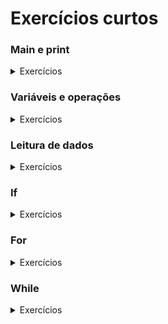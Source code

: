 # Exercícios curtos

### Main e print
<details>
  <summary>Exercícios</summary>

#### 1) Cartão de visita

Faça um programa que mostre um cartão de visita. Alternativamente, você pode falar sobre uma obra ou um personagem ou o que você escolher.


```
* - * - * - * - * - * - *	
      Arthur Elihimas
    Futuro programador
* - * - * - * - * - * - *
```

#### 2) Receita de bolo

Talvez a melhor analogia para programação é que um programa é como uma receita de bolo, você cria os comandos e o computador executa. Faça um programa que mostra uma receita de bolo. Você pode formatar sua receita usando caracteres como estes: `* - . ~ > |`

<details>
  <summary>Exemplo</summary>

```
Bolo de rolo
--------------------------------------------------

~ Ingredientes ~

1 xícara (chá) de açúcar
250 g de manteiga
6 gemas
6 claras
1 xícara e meia (chá) de farinha de trigo peneirada
1 pitada de sal
200 g de goiabada em derretida
1 copo de água
meia xícara (chá) de açúcar

| Modo de Preparo |
 
|  1.  Bata bem o açúcar e a manteiga. Em seguida, junte as gemas, uma a uma.
|
|  2.  Acrescente a farinha peneirada, uma pitada de sal e misture delicadamente.
|
|  3.  Bata as claras em neve e junte a massa e divida a massa em cinco partes iguais.
|
|  4.  Coloque cada uma das massas em assadeiras retangular 20x30 rasas, untadas com bastante manteiga e polvilhadas com farinha de trigo.
|
|  5.  Leve ao forno médio preaquecido a 180°C por cerca de 6 a 8 minutos a cada fornada.
Recheio e Montagem
|
|  6.  Desenforme a massa de uma das formas, virando a assadeira em toalha polvilhada com açúcar.
| 
|  7.  Recheie com a goiabada derretida e enrole rapidamente, com ajuda da própria toalha.
|
|  8.  Repita o processo até a última camada.
|
|  9.  Coloque o bolo no prato de servir e polvilhe com açúcar.
```
</details>

#### 3) Frase do dia

Faça um programa que mostra a frase do dia. Escolha uma frase que você gosta ou uma das frases sugeridas.

`ATENÇÃO: este programa sempre vai mostrar a mesma frase.`


<details>
  <summary>Frases sugeridas</summary>

- O bom senso é a coisa do mundo melhor partilhada, pois cada qual pensa estar tão bem provido dele que mesmo os que são mais difíceis de contentar em qualquer outra coisa, não costumam desejar tê-lo mais do que o têm. E não é verossímil que todos se enganem a tal respeito; mas isso antes testemunha que o poder de bem julgar e distinguir o verdadeiro do falso, que é propriamente o que se denomina o bom senso ou a razão, é naturalmente igual em todos os homens.
- A tentativa é o primeiro passo para o fracaço
- Ciência da computação tem tanto a ver com o computador como a Astronomia com o telescópio, a Biologia com o microscópio, ou a Química com os tubos de ensaio. A Ciência não estuda ferramentas, mas o que fazemos e o que descobrimos com elas.
- Um passo a frente e você já não está mais no mesmo lugar
- Eu vejo mais que os outros porque eu sei pra onde olhar
- Qual é a luz que brilha através daquela janela? É o Oriente, e Julieta é o Sol. Ergue-te, ó Sol resplandecente, e mata a Lua invejosa, que já está fraca e pálida de dor ao ver que tu, sua sacerdotisa, és muito mais bela do que ela própria.
</details>

<details>
  <summary>Exemplo</summary>

```
*                                 *
*           FRASE DO DIA          *
*                                 *

  ~ jacaré que dorme vira bolsa ~
```
</details>

#### 4) Eliza

Um dos programas pioneiros na inteligência artificial foi o Eliza. Crie um programa que mostra o título deste programa.

```
EEEEEE  LL      IIII  ZZZZZZZ    AAAAA
EE      LL       II       ZZ    AA   AA
EEEEEE  LL       II      ZZ     AAAAAAA
EE      LL       II     ZZ      AA   AA
EEEEEE  LLLLLL  IIII  ZZZZZZZ   AA   AA
```


#### 5) Faça um programa que mostra um aquário. Para mais desenhos feitos com texto, procure por "ASCII Art".


```
* * * * * * * * * * * * * * * * * * * *
*                                     *
*    <()><                            *
*                <O)><                *
*                                     *
*                       <a((x><       *
*   ><(((º)>                          *
*                                     *
* * * * * * * * * * * * * * * * * * * *
```

#### 6) Título e menu

Faça um programa que mostra o título e o menu de um programa. Escolha um programa que você gostaria de fazer e as opções de menu que este programa vai oferecer.

`ATENÇÃO: este programa apenas vai mostrar o título, o menu e então deve encerrar.`

<details>
  <summary>Exemplo</summary>

  ```
  * - * - * - * - * - * - * - *

  *    SISTEMA DE HOTEL       *

  * - * - * - * - * - * - * - *

  ESCOLHA UMA OPÇÃO

  1 - GERENCIAR QUARTOS
  2 - RESERVAR
  3 - CHECKOUT
  4 - SAIR
  ```
</details>

---

</details>

### Variáveis e operações
<details>
  <summary>Exercícios</summary>

#### 1) Cartão de Visita flexível

Faça um programa que apresenta informações como nome, idade e filme favorito, ou música favorita, uma obra favorita. O programa deve ser modificável com facilidade, de modo que possamos mudar os valores das variáveis e alterar o resultado do programa.

<details>
  <summary>Exemplo</summary>

```
Nome: Arthur Elihimas
Idade: 38
Filme favorito: Perfect Blue
Música favorita: Samba em Prelúdio
Obra favorita: Hagane no Renkinjutsushi
```
</details>

##### Soluções: [Kotlin](https://github.com/elihimas/ExerciciosDeProgramacao/blob/main/exerc%C3%ADcios%20curtos/cart%C3%A3o%20de%20visitas%20flex%C3%ADvel/MainCartaoDeVisitasFlexivel.kt) [C](https://github.com/elihimas/ExerciciosDeProgramacao/blob/main/exerc%C3%ADcios%20curtos/cart%C3%A3o%20de%20visitas%20flex%C3%ADvel/main_cartao_de_visitas_flexivel.c) [Python](https://github.com/elihimas/ExerciciosDeProgramacao/blob/main/exerc%C3%ADcios%20curtos/cart%C3%A3o%20de%20visitas%20flex%C3%ADvel/main_cartao_de_visitas_flexivel.py)

#### 2) Operações aritméticas simples

Faça um programa com as variáveis numéricas `numero1`e `numero2`, e atribua valores iniciais para ambas. Também crie as variáveis `soma`, `subtração`, `multiplicação` e `divisão`, e execute as operações correspondentes e apresente os números e os resultados das operações. Rode este programa algumas vezes, alterando os valores das variáveis `numero1` e `numero2`.

`ATENÇÃO: caso o segundo número seja 0, ocorrerá um erro na divisão. Certifique-se de testar este caso!`


<details>
  <summary>Exemplo</summary>

```
Operações aritméticas simples

Numero 1: 10
Numero 2: 4

A soma dos números é: 14
A subtração dos números é: 6
A multiplicação dos números é: 40
A divisão dos números é: 2
```
</details>

---

</details>

### Leitura de dados
<details>
  <summary>Exercícios</summary>

#### 1) Cartão de Visita flexível II

Faça programa que monta um cartão de visitas, pedindo ao usuário as informações do cartão.

<details>
  <summary>Exemplo</summary>

```
GERADOR DE CARTÃO DE VISITAS

Digite o nome: Arthur
Digite a profissão: estudante de programação

Cartão:

*******************************
- Arthur
- estudante de programação
*******************************
```
</details>

#### 2) Calculadora simples

Faça um programa que leia dois números (numero1, numero2) e informe:
numero1 + numero2
numero1 - numero2
numero2 - numero1
numero1 * numero2

<details>
  <summary>Exemplo</summary>

```
CALCULADORA SIMPLES
Digite um número: 10
Digite outro número: 5

Resultados:
soma: 15
subtração do primeiro pelo segundo: 5
subtração do segundo pelo primeiro: 5
multiplicação: 50
```
</details>

---

</details>

### If
<details>
  <summary>Exercícios</summary>

#### 1) Verificação de voto
   Faça um programa que pergunta a idade da pessoa e informa se ela pode votar ou não.

<details>
  <summary>Exemplo</summary>
  
```
VERIFICADOR DE VOTO
Digite sua idade: 10

Você ainda não pode votar
```
```
VERIFICADOR DE VOTO
Digite sua idade: 20

Você pode votar
```
</details>

#### 2) Calculadora de divisão

Faça um programa que calcula divisões. Mas cuidadado, devemos verificar se o divisor é negativo!
<details>
  <summary>Exemplo</summary>
  
```
CALCULADORA DE DIVISÃO
Digite um número: 10
Digite outro número: 5

10 dividido por 5 é: 2
```
```
CALCULADORA DE DIVISÃO
Digite um número: 20
Digite outro número: 0

Não podemos dividir por 0!!!
```
</details>

#### 3) Análise eleitoral

Faça um programa que informa a quais cargos uma pessoa pode se candidatar. O programa deve perguntar o nome e a idade do usuário e deve informar a quais cargos a pessoa pode se candidatar.

<details>
  <summary>Exemplo</summary>
  
```
ANÁLISE ELEITORAL

Qual o seu nome: Arthur
Qual a sua idade: 38

Arthur, você pode se candidatar a vereador(a)
Arthur, você pode se candidatar a deputado(a) distrital
Arthur, você pode se candidatar a deputado(a) estadual
Arthur, você pode se candidatar a deputado(a) federal
Arthur, você pode se candidatar a prefeito(a)
Arthur, você pode se candidatar a governador(a)
Arthur, você pode se candidatar a senador(a)
Arthur, você pode se candidatar a presidente(a)
```
```
ANÁLISE ELEITORAL

Qual o seu nome: Arthur
Qual a sua idade: 19

Arthur, você pode se candidatar a vereador(a)
```
</details>

#### 4) Verificador de aprovação

Faça um programa que soma duas notas e informa se a pessoa foi aprovada, reprovada ou foi pra recuperação. Uma média menor que 3 gera reprovação e uma média menor que 7 leva à recuperação.

<details>
  <summary>Exemplos</summary>
  
```
Verificador de aprovação

Digite a primeira nota: 3
Digite a segunda nota: 2

Resultado: você foi reprovado(a)
```

```
Verificador de aprovação

Digite a primeira nota: 5
Digite a segunda nota: 7

Resultado: você vai pra recuperação
```

```
Verificador de aprovação

Digite a primeira nota: 6
Digite a segunda nota: 8

Resultado: você foi aprovado(a)
```
</details>

---

</details>

### For
<details>
  <summary>Exercícios</summary>
      
#### 1) Tabuada

Faça um programa que gera e exibe a tabuada de um número. Use uma variável para controlar o número sobre o qual será gerada a tabuada.

<details>
  <summary>Exemplo</summary>
  
```
Tabuada de 7:

7 x 1 = 7
7 x 2 = 14
7 x 3 = 21
7 x 4 = 28
7 x 5 = 35
7 x 6 = 42
7 x 7 = 49
7 x 8 = 56
7 x 9 = 63
7 x 10 = 70
```
</details>

#### 2) Folha de pagamento

Uma padaria tem 4 funcionários. Faça um programa que lê os 4 salários e diz o total

<details>
  <summary>Exemplo</summary>
  
```
CALCULADORA DE FOLHA DE PAGAMENTO

Digite o salário do 1º funcionário: 1000
Digite o salário do 2º funcionário: 2000
Digite o salário do 3º funcionário: 1200
Digite o salário do 4º funcionário: 1100

O total dos salários é: 5300
```
</details>

#### 3) Análise de notas escolares

Em uma sala de aula há 5 alunos. Faça um programa que lê todas as notas e informa a menor, a maior e a média.

<details>
  <summary>Exemplo</summary>
  
```
ANÁLISE DE NOTAS ESCOLARES

Digite a nota do 1º aluno: 7
Digite a nota do 2º aluno: 8
Digite a nota do 3º aluno: 6
Digite a nota do 4º aluno: 9
Digite a nota do 5º aluno: 5

A menor nota é 5, a maior é 9 e a média é 7
```
</details>

---

</details>

### While
<details>
  <summary>Exercícios</summary>

#### 1) Selecione uma opção

Faça um programa que pede pro usuário escolher um entre três opções: fácil, médio e difícil. Caso o usuário escolha uma opção inválida, o programa deve informar o erro e repetir a pergunta.

<details>
  <summary>Exemplo</summary>
  
```
SELEÇÃO DE DIFICULDADE

ESCOLHA UMA OPÇÃO: fácil, médio e difícil
Sua escolha: medio

OPÇÃO INVÁLIDA!!

ESCOLHA UMA OPÇÃO: fácil, médio e difícil
Sua escolha: médio

Opção escolhida: médio
```
</details>

#### Soluções: [Kotlin](https://github.com/elihimas/ExerciciosDeProgramacao/blob/main/exerc%C3%ADcios%20curtos/sele%C3%A7%C3%A3o%20de%20dificuldade/MainSelecaoDeDificuldade.kt) [C](https://github.com/elihimas/ExerciciosDeProgramacao/blob/main/exerc%C3%ADcios%20curtos/sele%C3%A7%C3%A3o%20de%20dificuldade/main_selecao_de_dificuldade.c) [Python](https://github.com/elihimas/ExerciciosDeProgramacao/blob/main/exerc%C3%ADcios%20curtos/sele%C3%A7%C3%A3o%20de%20dificuldade/main_selecao_de_dificuldade.py)

#### 2) Curiosidades

Faça um progrma que exibe curiosidades. O programa deve exibir algus temas e também uma opação de "sair", depois o usuário deve selecionar uma opção. Para cada tema, o programa deve exibir sua curiosidade, quando o usuário escolher "sair", o programa deve encerrar e, quando o usuário escolher uma opção inválida, o programa deve informar o usuário

<details>
  <summary>Exemplo</summary>
  
```
Curiosidades

Escolha uma opção:
1 - Recife
2 - Computação
3 - Sair

Opção: 1

Curiosidade: Recife é onde o rio Cabibaribe se junta ao rio Beberibe para formar o Oceano Atlâtico

Escolha uma opção:
1 - Recife
2 - Computação
3 - Sair

Opção: 4

Opção inválida!!


Escolha uma opção:
1 - Recife
2 - Computação
3 - Sair

Opção: 3

Obrigado por usar o sistema!
```
</details>

---

</details>

